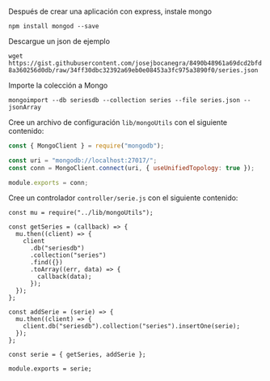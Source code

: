 ### 
Después de crear una aplicación con express, instale mongo

`npm install mongod --save`

Descargue un json de ejemplo

`wget https://gist.githubusercontent.com/josejbocanegra/8490b48961a69dcd2bfd8a360256d0db/raw/34ff30dbc32392a69eb0e08453a3fc975a3890f0/series.json`

Importe la colección a Mongo

`mongoimport --db seriesdb --collection series --file series.json --jsonArray`

Cree un archivo de configuración `lib/mongoUtils` con el siguiente contenido:

```javascript
const { MongoClient } = require("mongodb");

const uri = "mongodb://localhost:27017/";
const conn = MongoClient.connect(uri, { useUnifiedTopology: true });

module.exports = conn;
```

Cree un controlador `controller/serie.js` con el siguiente contenido:

```
const mu = require("../lib/mongoUtils");

const getSeries = (callback) => {
  mu.then((client) => {
    client
      .db("seriesdb")
      .collection("series")
      .find({})
      .toArray((err, data) => {
        callback(data);
      });
  });
};

const addSerie = (serie) => {
  mu.then((client) => {
    client.db("seriesdb").collection("series").insertOne(serie);
  });
};

const serie = { getSeries, addSerie };

module.exports = serie;
```